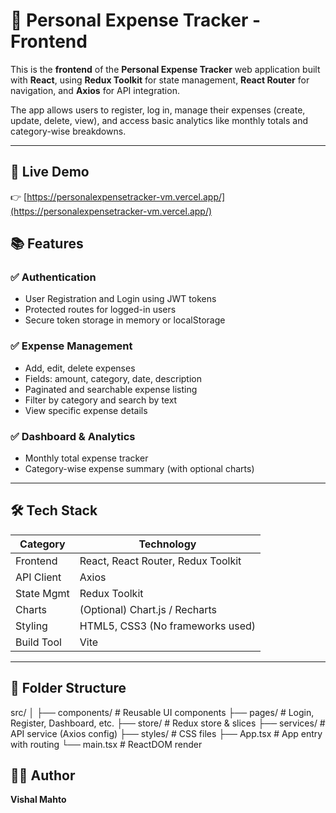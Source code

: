 # 💸 Personal Expense Tracker - Frontend

This is the **frontend** of the **Personal Expense Tracker** web application built with **React**, using **Redux Toolkit** for state management, **React Router** for navigation, and **Axios** for API integration.

The app allows users to register, log in, manage their expenses (create, update, delete, view), and access basic analytics like monthly totals and category-wise breakdowns.

---

## 🔗 Live Demo

👉 [https://personalexpensetracker-vm.vercel.app/](https://personalexpensetracker-vm.vercel.app/)

## 📚 Features

### ✅ Authentication

- User Registration and Login using JWT tokens
- Protected routes for logged-in users
- Secure token storage in memory or localStorage

### ✅ Expense Management

- Add, edit, delete expenses
- Fields: amount, category, date, description
- Paginated and searchable expense listing
- Filter by category and search by text
- View specific expense details

### ✅ Dashboard & Analytics

- Monthly total expense tracker
- Category-wise expense summary (with optional charts)

---

## 🛠️ Tech Stack

| Category   | Technology                         |
| ---------- | ---------------------------------- |
| Frontend   | React, React Router, Redux Toolkit |
| API Client | Axios                              |
| State Mgmt | Redux Toolkit                      |
| Charts     | (Optional) Chart.js / Recharts     |
| Styling    | HTML5, CSS3 (No frameworks used)   |
| Build Tool | Vite                               |

---

## 🧾 Folder Structure

src/
│
├── components/ # Reusable UI components
├── pages/ # Login, Register, Dashboard, etc.
├── store/ # Redux store & slices
├── services/ # API service (Axios config)
├── styles/ # CSS files
├── App.tsx # App entry with routing
└── main.tsx # ReactDOM render

## 👨‍💻 Author

**Vishal Mahto**
